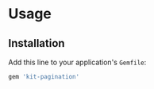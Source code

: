 # Usage

## Installation
Add this line to your application's `Gemfile`:

```ruby
gem 'kit-pagination'
```
